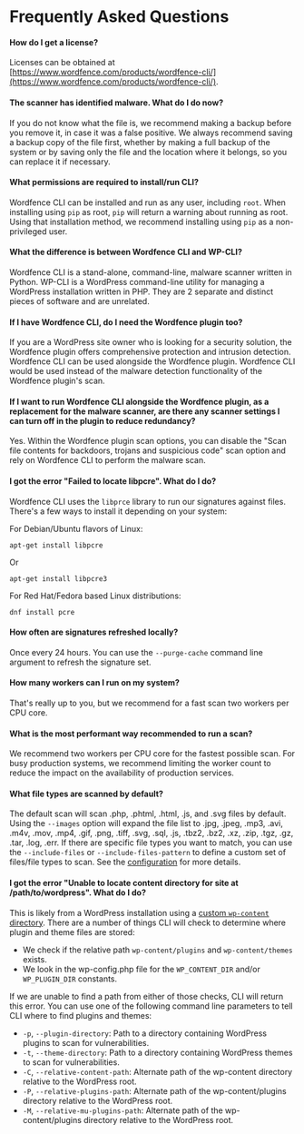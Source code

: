 # Frequently Asked Questions

#### How do I get a license?

Licenses can be obtained at [https://www.wordfence.com/products/wordfence-cli/](https://www.wordfence.com/products/wordfence-cli/).

#### The scanner has identified malware.  What do I do now?

If you do not know what the file is, we recommend making a backup before you remove it, in case it was a false positive. We always recommend saving a backup copy of the file first, whether by making a full backup of the system or by saving only the file and the location where it belongs, so you can replace it if necessary.

#### What permissions are required to install/run CLI?

Wordfence CLI can be installed and run as any user, including `root`. When installing using `pip` as root, `pip` will return a warning about running as root. Using that installation method, we recommend installing using `pip` as a non-privileged user. 

#### What the difference is between Wordfence CLI and WP-CLI?

Wordfence CLI is a stand-alone, command-line, malware scanner written in Python. WP-CLI is a WordPress command-line utility for managing a WordPress installation written in PHP. They are 2 separate and distinct pieces of software and are unrelated.

#### If I have Wordfence CLI, do I need the Wordfence plugin too?

If you are a WordPress site owner who is looking for a security solution, the Wordfence plugin offers comprehensive protection and intrusion detection. Wordfence CLI can be used alongside the Wordfence plugin. Wordfence CLI would be used instead of the malware detection functionality of the Wordfence plugin's scan. 

#### If I want to run Wordfence CLI alongside the Wordfence plugin, as a replacement for the malware scanner, are there any scanner settings I can turn off in the plugin to reduce redundancy?

Yes. Within the Wordfence plugin scan options, you can disable the "Scan file contents for backdoors, trojans and suspicious code" scan option and rely on Wordfence CLI to perform the malware scan.

#### I got the error "Failed to locate libpcre". What do I do?

Wordfence CLI uses the `libprce` library to run our signatures against files. There's a few ways to install it depending on your system:

For Debian/Ubuntu flavors of Linux:

	apt-get install libpcre

Or 

	apt-get install libpcre3

For Red Hat/Fedora based Linux distributions:

	dnf install pcre

#### How often are signatures refreshed locally?

Once every 24 hours. You can use the `--purge-cache` command line argument to refresh the signature set.

#### How many workers can I run on my system?

That's really up to you, but we recommend for a fast scan two workers per CPU core.

#### What is the most performant way recommended to run a scan?

We recommend two workers per CPU core for the fastest possible scan. For busy production systems, we recommend limiting the worker count to reduce the impact on the availability of production services.

#### What file types are scanned by default?

The default scan will scan .php, .phtml, .html, .js, and .svg files by default. Using the `--images` option will expand the file list to .jpg, .jpeg, .mp3, .avi, .m4v, .mov, .mp4, .gif, .png, .tiff, .svg, .sql, .js, .tbz2, .bz2, .xz, .zip, .tgz, .gz, .tar, .log, .err. If there are specific file types you want to match, you can use the `--include-files` or `--include-files-pattern` to define a custom set of files/file types to scan. See the [configuration](Configuration.md#command-line-arguments) for more details.

#### I got the error "Unable to locate content directory for site at /path/to/wordpress". What do I do?

This is likely from a WordPress installation using a [custom `wp-content` directory](https://developer.wordpress.org/plugins/plugin-basics/determining-plugin-and-content-directories/#constants "Determining Plugin and Content Directories"). There are a number of things CLI will check to determine where plugin and theme files are stored:

- We check if the relative path `wp-content/plugins` and `wp-content/themes` exists.
- We look in the wp-config.php file for the `WP_CONTENT_DIR` and/or `WP_PLUGIN_DIR` constants.

If we are unable to find a path from either of those checks, CLI will return this error. You can use one of the following command line parameters to tell CLI where to find plugins and themes:

- `-p`, `--plugin-directory`: Path to a directory containing WordPress plugins to scan for vulnerabilities.
- `-t`, `--theme-directory`: Path to a directory containing WordPress themes to scan for vulnerabilities.
- `-C`, `--relative-content-path`: Alternate path of the wp-content directory relative to the WordPress root.
- `-P`, `--relative-plugins-path`: Alternate path of the wp-content/plugins directory relative to the WordPress root.
- `-M`, `--relative-mu-plugins-path`: Alternate path of the wp-content/plugins directory relative to the WordPress root.
